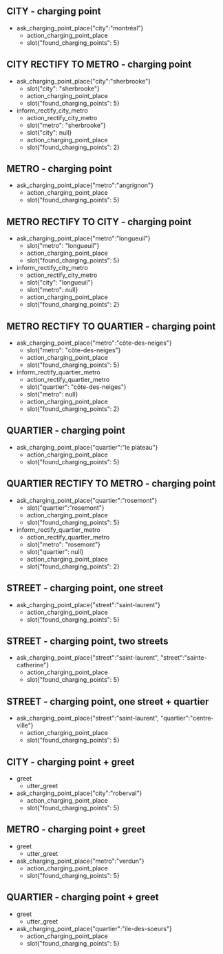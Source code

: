 ## CITY - charging point
* ask_charging_point_place{"city":"montréal"}
  - action_charging_point_place
  - slot{"found_charging_points": 5}

## CITY RECTIFY TO METRO - charging point
* ask_charging_point_place{"city":"sherbrooke"}
  - slot{"city": "sherbrooke"}
  - action_charging_point_place
  - slot{"found_charging_points": 5}
* inform_rectify_city_metro
  - action_rectify_city_metro
  - slot{"metro": "sherbrooke"}
  - slot{"city": null}
  - action_charging_point_place 
  - slot{"found_charging_points": 2}

## METRO - charging point
* ask_charging_point_place{"metro":"angrignon"}
  - action_charging_point_place
  - slot{"found_charging_points": 5}

## METRO RECTIFY TO CITY - charging point
* ask_charging_point_place{"metro":"longueuil"}
  - slot{"metro": "longueuil"}
  - action_charging_point_place
  - slot{"found_charging_points": 5}
* inform_rectify_city_metro
  - action_rectify_city_metro
  - slot{"city": "longueuil"}
  - slot{"metro": null}
  - action_charging_point_place 
  - slot{"found_charging_points": 2}

## METRO RECTIFY TO QUARTIER - charging point ##
* ask_charging_point_place{"metro":"côte-des-neiges"}
  - slot{"metro": "côte-des-neiges"}
  - action_charging_point_place
  - slot{"found_charging_points": 5}
* inform_rectify_quartier_metro
  - action_rectify_quartier_metro
  - slot{"quartier": "côte-des-neiges"}
  - slot{"metro": null}
  - action_charging_point_place 
  - slot{"found_charging_points": 2}

## QUARTIER - charging point
* ask_charging_point_place{"quartier":"le plateau"}
  - action_charging_point_place
  - slot{"found_charging_points": 5}

## QUARTIER RECTIFY TO METRO - charging point
* ask_charging_point_place{"quartier":"rosemont"}
  - slot{"quartier":"rosemont"}
  - action_charging_point_place
  - slot{"found_charging_points": 5}
* inform_rectify_quartier_metro
  - action_rectify_quartier_metro
  - slot{"metro": "rosemont"}
  - slot{"quartier": null}
  - action_charging_point_place 
  - slot{"found_charging_points": 2}

## STREET - charging point, one street
* ask_charging_point_place{"street":"saint-laurent"}
  - action_charging_point_place
  - slot{"found_charging_points": 5}

## STREET - charging point, two streets
* ask_charging_point_place{"street":"saint-laurent", "street":"sainte-catherine"}
  - action_charging_point_place
  - slot{"found_charging_points": 5}

## STREET - charging point, one street + quartier
* ask_charging_point_place{"street":"saint-laurent", "quartier":"centre-ville"}
  - action_charging_point_place
  - slot{"found_charging_points": 5}


## CITY - charging point + greet
* greet
  - utter_greet
* ask_charging_point_place{"city":"roberval"}
  - action_charging_point_place
  - slot{"found_charging_points": 5}

## METRO - charging point + greet
* greet
  - utter_greet
* ask_charging_point_place{"metro":"verdun"}
  - action_charging_point_place
  - slot{"found_charging_points": 5}

## QUARTIER - charging point + greet
* greet
  - utter_greet
* ask_charging_point_place{"quartier":"ile-des-soeurs"}
  - action_charging_point_place
  - slot{"found_charging_points": 5}
